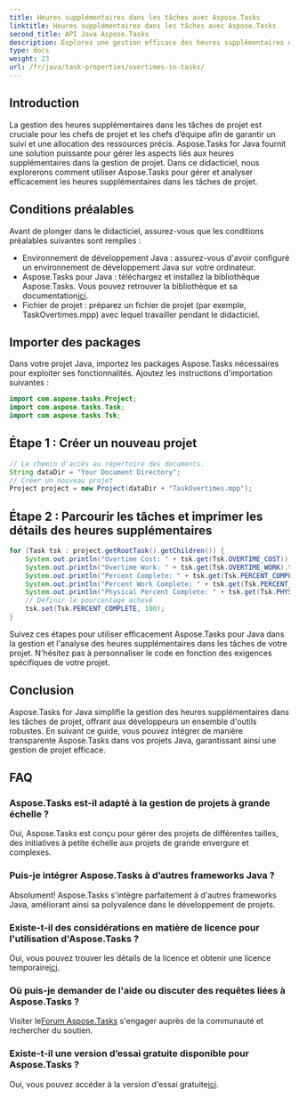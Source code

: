 ```yaml
---
title: Heures supplémentaires dans les tâches avec Aspose.Tasks
linktitle: Heures supplémentaires dans les tâches avec Aspose.Tasks
second_title: API Java Aspose.Tasks
description: Explorez une gestion efficace des heures supplémentaires dans les tâches de projet avec Aspose.Tasks pour Java. Simplifiez le suivi et l’allocation des ressources sans effort.
type: docs
weight: 23
url: /fr/java/task-properties/overtimes-in-tasks/
---
```

## Introduction
La gestion des heures supplémentaires dans les tâches de projet est cruciale pour les chefs de projet et les chefs d’équipe afin de garantir un suivi et une allocation des ressources précis. Aspose.Tasks for Java fournit une solution puissante pour gérer les aspects liés aux heures supplémentaires dans la gestion de projet. Dans ce didacticiel, nous explorerons comment utiliser Aspose.Tasks pour gérer et analyser efficacement les heures supplémentaires dans les tâches de projet.
## Conditions préalables
Avant de plonger dans le didacticiel, assurez-vous que les conditions préalables suivantes sont remplies :
- Environnement de développement Java : assurez-vous d'avoir configuré un environnement de développement Java sur votre ordinateur.
-  Aspose.Tasks pour Java : téléchargez et installez la bibliothèque Aspose.Tasks. Vous pouvez retrouver la bibliothèque et sa documentation[ici](https://reference.aspose.com/tasks/java/).
- Fichier de projet : préparez un fichier de projet (par exemple, TaskOvertimes.mpp) avec lequel travailler pendant le didacticiel.
## Importer des packages
Dans votre projet Java, importez les packages Aspose.Tasks nécessaires pour exploiter ses fonctionnalités. Ajoutez les instructions d'importation suivantes :
```java
import com.aspose.tasks.Project;
import com.aspose.tasks.Task;
import com.aspose.tasks.Tsk;
```
## Étape 1 : Créer un nouveau projet
```java
// Le chemin d'accès au répertoire des documents.
String dataDir = "Your Document Directory";
// Créer un nouveau projet
Project project = new Project(dataDir + "TaskOvertimes.mpp");
```
## Étape 2 : Parcourir les tâches et imprimer les détails des heures supplémentaires
```java
for (Task tsk : project.getRootTask().getChildren()) {
    System.out.println("Overtime Cost: " + tsk.get(Tsk.OVERTIME_COST));
    System.out.println("Overtime Work: " + tsk.get(Tsk.OVERTIME_WORK).toString());
    System.out.println("Percent Complete: " + tsk.get(Tsk.PERCENT_COMPLETE));
    System.out.println("Percent Work Complete: " + tsk.get(Tsk.PERCENT_WORK_COMPLETE).toString());
    System.out.println("Physical Percent Complete: " + tsk.get(Tsk.PHYSICAL_PERCENT_COMPLETE).toString());
    // Définir le pourcentage achevé
    tsk.set(Tsk.PERCENT_COMPLETE, 100);
}
```
Suivez ces étapes pour utiliser efficacement Aspose.Tasks pour Java dans la gestion et l'analyse des heures supplémentaires dans les tâches de votre projet. N'hésitez pas à personnaliser le code en fonction des exigences spécifiques de votre projet.
## Conclusion
Aspose.Tasks for Java simplifie la gestion des heures supplémentaires dans les tâches de projet, offrant aux développeurs un ensemble d'outils robustes. En suivant ce guide, vous pouvez intégrer de manière transparente Aspose.Tasks dans vos projets Java, garantissant ainsi une gestion de projet efficace.
## FAQ
### Aspose.Tasks est-il adapté à la gestion de projets à grande échelle ?
Oui, Aspose.Tasks est conçu pour gérer des projets de différentes tailles, des initiatives à petite échelle aux projets de grande envergure et complexes.
### Puis-je intégrer Aspose.Tasks à d’autres frameworks Java ?
Absolument! Aspose.Tasks s'intègre parfaitement à d'autres frameworks Java, améliorant ainsi sa polyvalence dans le développement de projets.
### Existe-t-il des considérations en matière de licence pour l'utilisation d'Aspose.Tasks ?
 Oui, vous pouvez trouver les détails de la licence et obtenir une licence temporaire[ici](https://purchase.aspose.com/temporary-license/).
### Où puis-je demander de l'aide ou discuter des requêtes liées à Aspose.Tasks ?
 Visiter le[Forum Aspose.Tasks](https://forum.aspose.com/c/tasks/15) s'engager auprès de la communauté et rechercher du soutien.
### Existe-t-il une version d’essai gratuite disponible pour Aspose.Tasks ?
 Oui, vous pouvez accéder à la version d'essai gratuite[ici](https://releases.aspose.com/).